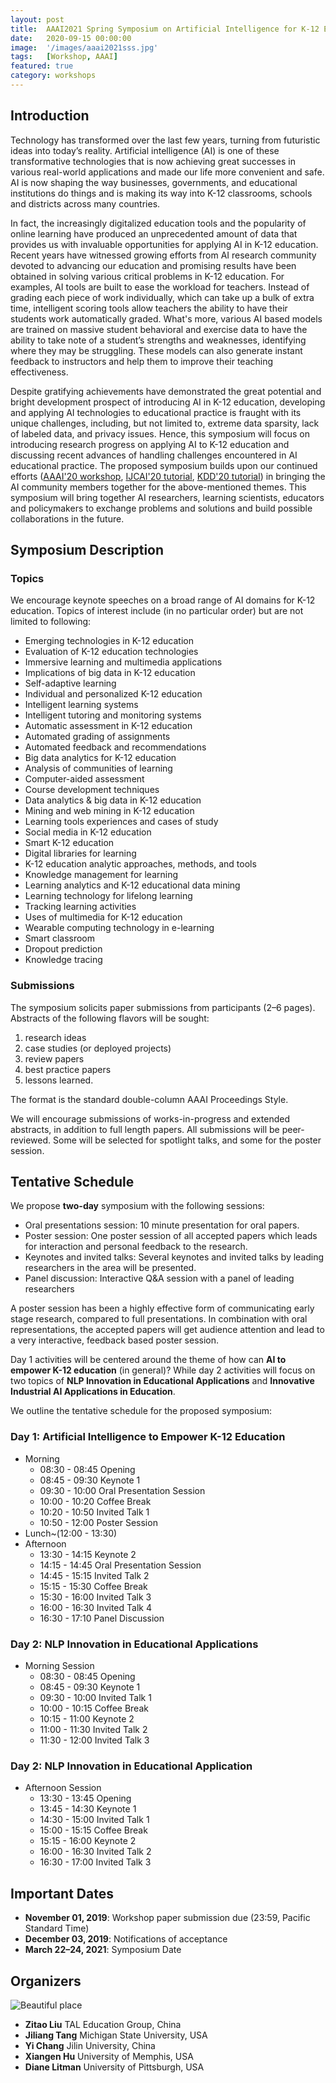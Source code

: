 ```yaml
---
layout: post
title:  AAAI2021 Spring Symposium on Artificial Intelligence for K-12 Education
date:   2020-09-15 00:00:00
image:  '/images/aaai2021sss.jpg'
tags:   [Workshop, AAAI]
featured: true
category: workshops
---
```


## Introduction

Technology has transformed over the last few years, turning from futuristic ideas into today’s reality. Artificial intelligence (AI) is one of these transformative technologies that is now achieving great successes in various real-world applications and made our life more convenient and safe. AI is now shaping the way businesses, governments, and educational institutions do things and is making its way into K-12 classrooms, schools and districts across many countries.

In fact, the increasingly digitalized education tools and the popularity of online learning have produced an unprecedented amount of data that provides us with invaluable opportunities for applying AI in K-12 education. Recent years have witnessed growing efforts from AI research community devoted to advancing our education and promising results have been obtained in solving various critical problems in K-12 education. For examples, AI tools are built to ease the workload for teachers. Instead of grading each piece of work individually, which can take up a bulk of extra time, intelligent scoring tools allow teachers the ability to have their students work automatically graded. What's more, various AI based models are trained on massive student behavioral and exercise data to have the ability to take note of a student’s strengths and weaknesses, identifying where they may be struggling. These models can also generate instant feedback to instructors and help them to improve their teaching effectiveness. 

Despite gratifying achievements have demonstrated the great potential and bright development prospect of introducing AI in K-12 education, developing and applying AI technologies to educational practice is fraught with its unique challenges, including, but not limited to, extreme data sparsity, lack of labeled data, and privacy issues. Hence, this symposium will focus on introducing research progress on applying AI to K-12 education and discussing recent advances of handling challenges encountered in AI educational practice. The proposed symposium builds upon our continued efforts ([AAAI'20 workshop](http://ai4ed.cc/workshops/aaai2020), [IJCAI'20 tutorial](http://ai4ed.cc/tutorials/ijcai2020), [KDD'20 tutorial](http://ai4ed.cc/tutorials/kdd2020)) in bringing the AI community members together for the above-mentioned themes. This symposium will bring together AI researchers, learning scientists, educators and policymakers to exchange problems and solutions and build possible collaborations in the future.


## Symposium Description

### Topics

We encourage keynote speeches on a broad range of AI domains for K-12 education. Topics of interest include  (in no particular order) but are not limited to following:

* Emerging technologies in K-12 education
* Evaluation of K-12 education technologies
* Immersive learning and multimedia applications
* Implications of big data in K-12 education
* Self-adaptive learning
* Individual and personalized K-12 education
* Intelligent learning systems
* Intelligent tutoring and monitoring systems
* Automatic assessment in K-12 education
* Automated grading of assignments
* Automated feedback and recommendations
* Big data analytics for K-12 education
* Analysis of communities of learning
* Computer-aided assessment
* Course development techniques
* Data analytics \& big data in K-12 education
* Mining and web mining in K-12 education
* Learning tools experiences and cases of study
* Social media in K-12 education
* Smart K-12 education
* Digital libraries for learning
* K-12 education analytic approaches, methods, and tools
* Knowledge management for learning
* Learning analytics and K-12 educational data mining
* Learning technology for lifelong learning
* Tracking learning activities
* Uses of multimedia for K-12 education
* Wearable computing technology in e-learning
* Smart classroom
* Dropout prediction
* Knowledge tracing

### Submissions

The symposium solicits paper submissions from participants (2–6 pages). Abstracts of the following flavors will be sought: 

1. research ideas
2. case studies (or deployed projects)
3. review papers
4. best practice papers
5. lessons learned. 

The format is the standard double-column AAAI Proceedings Style. 

We will encourage submissions of works-in-progress and extended abstracts, in addition to full length papers. All submissions will be peer-reviewed. Some will be selected for spotlight talks, and some for the poster session. 

## Tentative Schedule

We propose **two-day** symposium with the following sessions:

* Oral presentations session: 10 minute presentation for oral papers.
* Poster session: One poster session of all accepted papers which leads for interaction and personal feedback to the research.
* Keynotes and invited talks: Several keynotes and invited talks by leading researchers in the area will be presented.
* Panel discussion: Interactive Q\&A session with a panel of leading researchers

A poster session has been a highly effective form of communicating early stage research, compared to full presentations. In combination with oral representations, the accepted papers will get audience attention and lead to a very interactive, feedback based poster session.

Day 1 activities will be centered around the theme of how can **AI to empower K-12 education** (in general)? While day 2 activities will focus on two topics of **NLP Innovation in Educational Applications** and **Innovative Industrial AI Applications in Education**.


We outline the tentative schedule for the proposed symposium:

### Day 1: Artificial Intelligence to Empower K-12 Education

* Morning
  * 08:30 - 08:45 Opening
  * 08:45 - 09:30 Keynote 1 
  * 09:30 - 10:00 Oral Presentation Session
  * 10:00 - 10:20 Coffee Break
  * 10:20 - 10:50 Invited Talk 1
  * 10:50 - 12:00 Poster Session
* Lunch~(12:00 - 13:30)
* Afternoon
  * 13:30 - 14:15 Keynote 2 
  * 14:15 - 14:45 Oral Presentation Session
  * 14:45 - 15:15 Invited Talk 2
  * 15:15 - 15:30 Coffee Break
  * 15:30 - 16:00 Invited Talk 3
  * 16:00 - 16:30 Invited Talk 4
  * 16:30 - 17:10 Panel Discussion 

### Day 2: NLP Innovation in Educational Applications

* Morning Session
  * 08:30 - 08:45 Opening
  * 08:45 - 09:30 Keynote 1 
  * 09:30 - 10:00 Invited Talk 1
  * 10:00 - 10:15 Coffee Break
  * 10:15 - 11:00 Keynote 2
  * 11:00 - 11:30 Invited Talk 2
  * 11:30 - 12:00 Invited Talk 3

### Day 2: NLP Innovation in Educational Application

* Afternoon Session
  * 13:30 - 13:45 Opening
  * 13:45 - 14:30 Keynote 1 
  * 14:30 - 15:00 Invited Talk 1
  * 15:00 - 15:15 Coffee Break
  * 15:15 - 16:00 Keynote 2
  * 16:00 - 16:30 Invited Talk 2
  * 16:30 - 17:00 Invited Talk 3

## Important Dates

* **November 01, 2019**: Workshop paper submission due (23:59, Pacific Standard Time)
* **December 03, 2019**: Notifications of acceptance
* **March 22–24, 2021**: Symposium Date


## Organizers

![Beautiful place]({{site.baseurl}}/images/aaai2021sss_workshop_organizers.jpg)

* **Zitao Liu** TAL Education Group, China
* **Jiliang Tang** Michigan State University, USA
* **Yi Chang** Jilin University, China
* **Xiangen Hu** University of Memphis, USA
* **Diane Litman** University of Pittsburgh, USA




